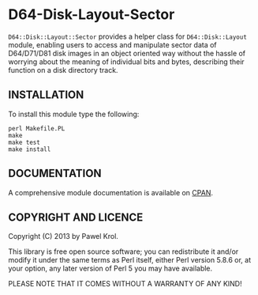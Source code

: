 D64-Disk-Layout-Sector
======================

`D64::Disk::Layout::Sector` provides a helper class for `D64::Disk::Layout` module, enabling users to access and manipulate sector data of D64/D71/D81 disk images in an object oriented way without the hassle of worrying about the meaning of individual bits and bytes, describing their function on a disk directory track.

INSTALLATION
------------

To install this module type the following:

    perl Makefile.PL
    make
    make test
    make install

DOCUMENTATION
-------------

A comprehensive module documentation is available on [CPAN](http://search.cpan.org/~pawelkrol/D64-Disk-Layout-Sector/Sector.pm).

COPYRIGHT AND LICENCE
---------------------

Copyright (C) 2013 by Pawel Krol.

This library is free open source software; you can redistribute it and/or modify
it under the same terms as Perl itself, either Perl version 5.8.6 or, at your
option, any later version of Perl 5 you may have available.

PLEASE NOTE THAT IT COMES WITHOUT A WARRANTY OF ANY KIND!
